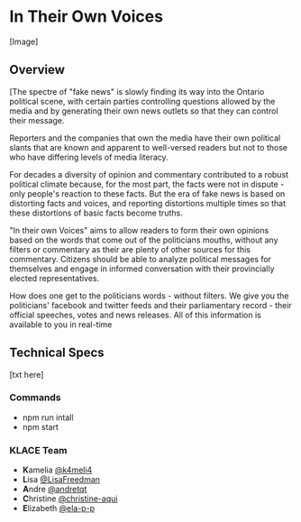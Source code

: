 # In Their Own Voices

[Image]

## Overview

[The spectre of "fake news" is slowly finding its way into the Ontario political scene, with certain parties controlling questions allowed by the media and by generating their own news outlets so that they can control their message.

Reporters and the companies that own the media have their own political slants that are known and apparent to well-versed readers but not to those who have differing levels of media literacy.

For decades a diversity of opinion and commentary contributed to a robust political climate because, for the most part, the facts were not in dispute - only people's reaction to these facts.  But the era of fake news is based on distorting facts and voices, and reporting distortions multiple times so that these distortions of basic facts become truths.

"In their own Voices" aims to allow readers to form their own opinions based on the words that come out of the politicians mouths, without any filters or commentary as their are plenty of other sources for this commentary.  Citizens should be able to analyze political messages for themselves and engage in informed conversation with their provincially elected representatives.

How does one get to the politicians words - without filters.  We give you the politicians' facebook and twitter feeds and their parliamentary record - their official speeches, votes and news releases.  All of this information is available to you in real-time


## Technical Specs

[txt here]

### Commands

- npm run intall
- npm start

### KLACE Team

- **K**amelia [@k4meli4](https://github.com/k4meli4)
- **L**isa [@LisaFreedman](https://github.com/LisaFreedman)
- **A**ndre [@andretqt](https://github.com/andretqt)
- **C**hristine [@christine-aqui](https://github.com/christine-aqui)
- **E**lizabeth [@ela-p-p](https://github.com/ela-p-p)
